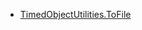 * [TimedObjectUtilities.ToFile](xref:Melanchall.DryWetMidi.Interaction.TimedObjectUtilities.ToFile(System.Collections.Generic.IEnumerable{Melanchall.DryWetMidi.Interaction.ITimedObject}))